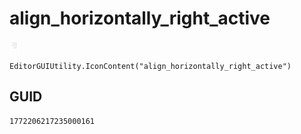 # align_horizontally_right_active
![](/img/align_horizontally_right_active.png)

``` CSharp
EditorGUIUtility.IconContent("align_horizontally_right_active")
```
## GUID
```
1772206217235000161
```
